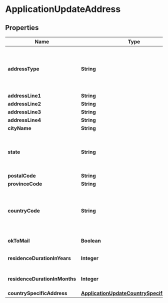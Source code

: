 # ApplicationUpdateAddress

## Properties
Name | Type | Description | Notes
------------ | ------------- | ------------- | -------------
**addressType** | **String** | Type of address. This is a reference data data field. Please use /v1/apac/utilities/referenceData/{addressType} resource to get valid value of this field with description. You can use the field name as the referenceCode parameter to retrieve the values. |  [optional]
**addressLine1** | **String** | Address line 1 |  [optional]
**addressLine2** | **String** | Address line 2 |  [optional]
**addressLine3** | **String** | Address line 3 |  [optional]
**addressLine4** | **String** | Address line 4 |  [optional]
**cityName** | **String** | City |  [optional]
**state** | **String** | State.This is a reference data field. Please use /v1/apac/utilities/referenceData/{addressState} resource to get valid value of this field with description. You can use addressState field name as the referenceCode parameter to retrieve the values. |  [optional]
**postalCode** | **String** | Postal/ZIP code |  [optional]
**provinceCode** | **String** | Province code |  [optional]
**countryCode** | **String** | ISO country code. This is a reference data data field. Please use /v1/apac/utilities/referenceData/{country} resource to get valid value of this field with description. You can use countryCode field name as the referenceCode parameter to retrieve the values. |  [optional]
**okToMail** | **Boolean** | Applicant&#x27;s consent for receiving mail. Valid values: true and false |  [optional]
**residenceDurationInYears** | **Integer** | Applicant&#x27;s residence duration in the current address in years. Applicable only for residential address. |  [optional]
**residenceDurationInMonths** | **Integer** | Applicant&#x27;s residence duration in the current address in months. Applicable only for residential address. |  [optional]
**countrySpecificAddress** | [**ApplicationUpdateCountrySpecificAddress**](ApplicationUpdateCountrySpecificAddress.md) |  |  [optional]
